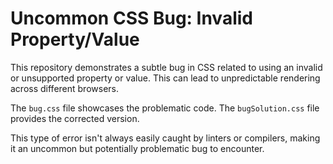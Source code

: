 # Uncommon CSS Bug: Invalid Property/Value

This repository demonstrates a subtle bug in CSS related to using an invalid or unsupported property or value.  This can lead to unpredictable rendering across different browsers.

The `bug.css` file showcases the problematic code.  The `bugSolution.css` file provides the corrected version.

This type of error isn't always easily caught by linters or compilers, making it an uncommon but potentially problematic bug to encounter.